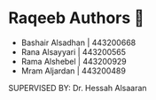# Raqeeb Authors 📝
- Bashair Alsadhan |  443200668
- Rana Alsayyari   |  443200565
- Rama Alshebel    |  443200929
- Mram Aljardan    |  443200489

SUPERVISED BY: Dr. Hessah Alsaaran
